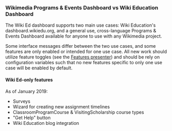 ### Wikimedia Programs & Events Dashboard vs Wiki Education Dashboard

The Wiki Ed dashboard supports two main use cases: Wiki Education's
dashboard.wikiedu.org, and a general use, cross-language Programs & Events Dashboard
available for anyone to use with any Wikimedia project.

Some interface messages differ between the two use cases, and some features are
only enabled or intended for one use case. All new work should utilize feature
toggles (see the [Features presenter](../app/presenters/features.rb)) and should be rely on configuration
variables such that no new features specific to only one use case will be enabled
by default.

#### Wiki Ed-only features

As of January 2019:
* Surveys
* Wizard for creating new assignment timelines
* ClassroomProgramCourse & VisitingScholarship course types
* "Get Help" button
* Wiki Education blog integration

